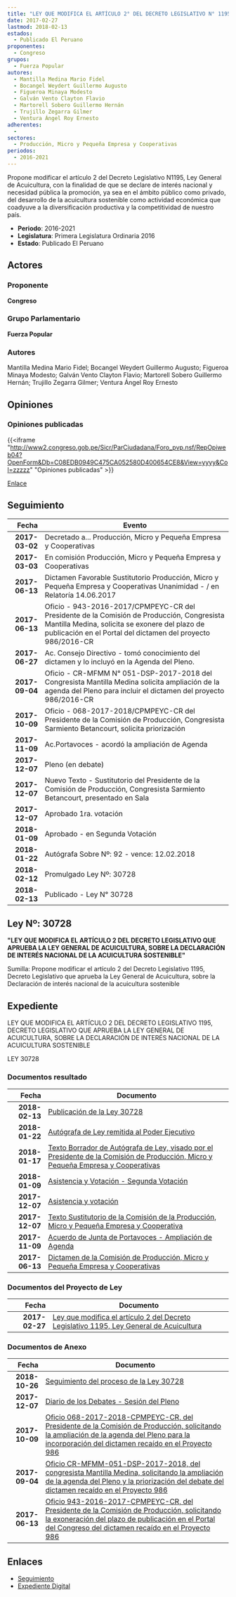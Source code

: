 ```yaml
---
title: "LEY QUE MODIFICA EL ARTÍCULO 2° DEL DECRETO LEGISLATIVO N° 1195, LEY GENERAL DE ACUICULTURA"
date: 2017-02-27
lastmod: 2018-02-13
estados: 
  - Publicado El Peruano
proponentes: 
  - Congreso
grupos: 
  - Fuerza Popular
autores: 
  - Mantilla Medina Mario Fidel
  - Bocangel Weydert Guillermo Augusto
  - Figueroa Minaya Modesto
  - Galván Vento Clayton Flavio
  - Martorell Sobero Guillermo Hernán
  - Trujillo Zegarra Gilmer
  - Ventura Ángel Roy Ernesto
adherentes: 
  - 
sectores: 
  - Producción, Micro y Pequeña Empresa y Cooperativas
periodos: 
  - 2016-2021
---
```


Propone modificar el artículo 2 del Decreto Legislativo N1195, Ley General de Acuicultura, con la finalidad de que se declare de interés nacional y necesidad pública la promoción, ya sea en el ámbito público como privado, del desarrollo de la acuicultura sostenible como actividad económica que coadyuve a la diversificación productiva y la competitividad de nuestro país.

- **Periodo**: 2016-2021
- **Legislatura**: Primera Legislatura Ordinaria 2016
- **Estado**: Publicado El Peruano

## Actores

### Proponente

**Congreso**

### Grupo Parlamentario

**Fuerza Popular**

### Autores

Mantilla Medina Mario Fidel; Bocangel Weydert Guillermo Augusto; Figueroa Minaya Modesto; Galván Vento Clayton Flavio; Martorell Sobero Guillermo Hernán; Trujillo Zegarra Gilmer; Ventura Ángel Roy Ernesto


## Opiniones

### Opiniones publicadas

{{<iframe "http://www2.congreso.gob.pe/Sicr/ParCiudadana/Foro_pvp.nsf/RepOpiweb04?OpenForm&Db=C08EDB0949C475CA052580D400654CE8&View=yyyy&Col=zzzzz" "Opiniones publicadas" >}}

[Enlace](http://www2.congreso.gob.pe/Sicr/ParCiudadana/Foro_pvp.nsf/RepOpiweb04?OpenForm&Db=C08EDB0949C475CA052580D400654CE8&View=yyyy&Col=zzzzz)

## Seguimiento

| Fecha | Evento |
|------:|--------|
| **2017-03-02** | Decretado a... Producción, Micro y Pequeña Empresa y Cooperativas|
| **2017-03-03** | En comisión Producción, Micro y Pequeña Empresa y Cooperativas|
| **2017-06-13** | Dictamen Favorable Sustitutorio Producción, Micro y Pequeña Empresa y Cooperativas Unanimidad - / en Relatoría 14.06.2017|
| **2017-06-13** | Oficio - 943-2016-2017/CPMPEYC-CR del Presidente de la Comisión de Producción, Congresista Mantilla Medina, solicita se exonere del plazo de publicación en el Portal del dictamen del proyecto 986/2016-CR|
| **2017-06-27** | Ac. Consejo Directivo - tomó conocimiento del dictamen y lo incluyó en la Agenda del Pleno.|
| **2017-09-04** | Oficio - CR-MFMM N° 051-DSP-2017-2018 del Congresista Mantilla Medina solicita ampliación de la agenda del Pleno para incluir el dictamen del proyecto 986/2016-CR|
| **2017-10-09** | Oficio - 068-2017-2018/CPMPEYC-CR del Presidente de la Comisión de Producción, Congresista Sarmiento Betancourt, solicita priorización|
| **2017-11-09** | Ac.Portavoces - acordó la ampliación de Agenda|
| **2017-12-07** | Pleno (en debate)|
| **2017-12-07** | Nuevo Texto - Sustitutorio del Presidente de la Comisión de Producción, Congresista Sarmiento Betancourt, presentado en Sala|
| **2017-12-07** | Aprobado 1ra. votación|
| **2018-01-09** | Aprobado - en Segunda Votación|
| **2018-01-22** | Autógrafa Sobre Nº: 92 - vence: 12.02.2018|
| **2018-02-12** | Promulgado Ley Nº: 30728|
| **2018-02-13** | Publicado - Ley N° 30728|

## Ley Nº: 30728

**"LEY QUE MODIFICA EL ARTÍCULO 2 DEL DECRETO LEGISLATIVO QUE APRUEBA LA LEY GENERAL DE ACUICULTURA, SOBRE LA DECLARACIÓN DE INTERÉS NACIONAL DE LA ACUICULTURA SOSTENIBLE"**

Sumilla: Propone modificar el artículo 2 del Decreto Legislativo 1195, Decreto Legislativo que aprueba la Ley General de Acuicultura, sobre la Declaración de interés nacional de la acuicultura sostenible


## Expediente

LEY QUE MODIFICA EL ARTÍCULO 2 DEL DECRETO LEGISLATIVO 1195, DECRETO LEGISLATIVO QUE APRUEBA LA LEY GENERAL DE ACUICULTURA, SOBRE LA DECLARACIÓN DE INTERÉS NACIONAL DE LA ACUICULTURA SOSTENIBLE

LEY 30728


### Documentos resultado

| Fecha | Documento |
|------:|--------|
| **2018-02-13** | [Publicación de la Ley 30728](http://www.leyes.congreso.gob.pe/Documentos/2016_2021/ADLP/Normas_Legales/30728-LEY.pdf) |
| **2018-01-22** | [Autógrafa de Ley remitida al Poder Ejecutivo](http://www.leyes.congreso.gob.pe/Documentos/2016_2021/ADLP/Texto_Aprobado/AU0098620180122.pdf) |
| **2018-01-17** | [Texto Borrador de Autógrafa de Ley, visado por el Presidente de la Comisión de Producción, Micro y Pequeña Empresa y Cooperativas](http://www.leyes.congreso.gob.pe/Documentos/2016_2021/Texto_Borrador_de_Autografa/BAU0098620180117.pdf) |
| **2018-01-09** | [Asistencia y Votación - Segunda Votación](http://www.leyes.congreso.gob.pe/Documentos/2016_2021/Asistencia_y_Votacion/Proyectos_de_Ley/SV00986_20180109.pdf) |
| **2017-12-07** | [Asistencia y votación](http://www.leyes.congreso.gob.pe/Documentos/2016_2021/Asistencia_y_Votacion/Proyectos_de_Ley/AV00986_20171207.pdf) |
| **2017-12-07** | [Texto Sustitutorio de la Comisión de la Producción, Micro y Pequeña Empresa y Cooperativa](http://www.leyes.congreso.gob.pe/Documentos/2016_2021/Texto_Sustitutorio/Proyectos_de_Ley/TS00986_20171207.pdf) |
| **2017-11-09** | [Acuerdo de Junta de Portavoces - Ampliación de Agenda](http://www.leyes.congreso.gob.pe/Documentos/2016_2021/Acuerdos/Junta_Portavoces/AJP00986_20171109.pdf) |
| **2017-06-13** | [Dictamen de la Comisión de Producción, Micro y Pequeña Empresa y Cooperativas](http://www.leyes.congreso.gob.pe/Documentos/2016_2021/Dictamenes/Proyectos_de_Ley/00986DC18MAY20170613.pdf) |

### Documentos del Proyecto de Ley

| Fecha | Documento |
|------:|--------|
| **2017-02-27** | [Ley que modifica el artículo 2 del Decreto Legislativo 1195, Ley General de Acuicultura](http://www.leyes.congreso.gob.pe/Documentos/2016_2021/Proyectos_de_Ley_y_de_Resoluciones_Legislativas/PL0098620170227.pdf) |

### Documentos de Anexo

| Fecha | Documento |
|------:|--------|
| **2018-10-26** | [Seguimiento del proceso de la Ley 30728](http://www.leyes.congreso.gob.pe/Documentos/2016_2021/Seguimiento_de_Proyectos_de_Ley/00986PL20181026.pdf) |
| **2017-12-07** | [Diario de los Debates - Sesión del Pleno](http://www.leyes.congreso.gob.pe/Documentos/2016_2021/ADLP/Diario_Debates/30728-TDD.pdf) |
| **2017-10-09** | [Oficio 068-2017-2018-CPMPEYC-CR, del Presidente de la Comisión de Producción, solicitando la ampliación de la agenda del Pleno para la incorporación del dictamen recaído en el Proyecto 986](http://www.leyes.congreso.gob.pe/Documentos/2016_2021/Oficios/Comisiones_Ordinarias/OFICIO-068-2017-2018-CPMPEYC-CR.PDF) |
| **2017-09-04** | [Oficio CR-MFMM-051-DSP-2017-2018, del congresista Mantilla Medina, solicitando la ampliación de la agenda del Pleno y la priorización del debate del dictamen recaído en el Proyecto 986](http://www.leyes.congreso.gob.pe/Documentos/2016_2021/Oficios/Congresistas/OFICIO-CR-MFMM-051-DSP-2017-2018.pdf) |
| **2017-06-13** | [Oficio 943-2016-2017-CPMPEYC-CR, del Presidente de la Comisión de Producción, solicitando la exoneración del plazo de publicación en el Portal del Congreso del dictamen recaído en el Proyecto 986](http://www.leyes.congreso.gob.pe/Documentos/2016_2021/Oficios/Comisiones_Ordinarias/OFICIO-943-2016-2017-CPMPEYC-CR.pdf) |

## Enlaces 

- [Seguimiento](http://www2.congreso.gob.pe/Sicr/TraDocEstProc/CLProLey2016.nsf/f7fff46988ca05b1052578e100829cc7/2144ed9bf75ff518052580d40060183e?OpenDocument)
- [Expediente Digital](http://www2.congreso.gob.pe/Sicr/TraDocEstProc/CLProLey2016.nsf/f7fff46988ca05b1052578e100829cc7/2144ed9bf75ff518052580d40060183e?OpenDocument&Click=05257FB7005EB655.eb71d0cf91d8294e05256cdf006b5706/$Body/0.1C6C)

